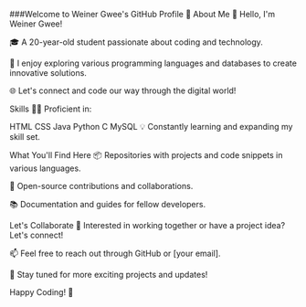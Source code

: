 ###Welcome to Weiner Gwee's GitHub Profile 👋
About Me
🌟 Hello, I'm Weiner Gwee!

🎓 A 20-year-old student passionate about coding and technology.

🚀 I enjoy exploring various programming languages and databases to create innovative solutions.

🌐 Let's connect and code our way through the digital world!

Skills
👨‍💻 Proficient in:

HTML
CSS
Java
Python
C
MySQL
💡 Constantly learning and expanding my skill set.

What You'll Find Here
📦 Repositories with projects and code snippets in various languages.

🧰 Open-source contributions and collaborations.

📚 Documentation and guides for fellow developers.

Let's Collaborate
🤝 Interested in working together or have a project idea? Let's connect!

📫 Feel free to reach out through GitHub or [your email].

📡 Stay tuned for more exciting projects and updates!

Happy Coding! 🚀
